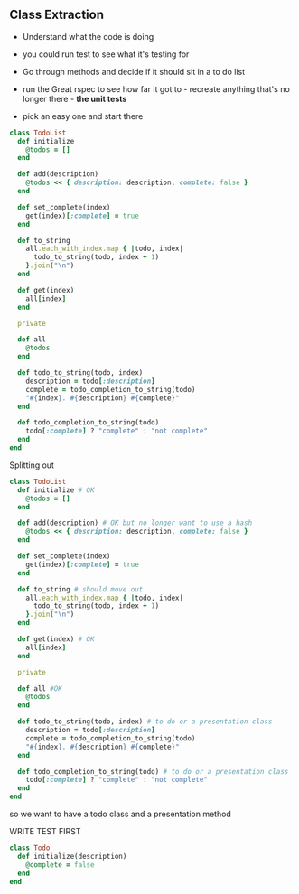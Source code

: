 ## Class Extraction

- Understand what the code is doing
- you could run test to see what it's testing for
- Go through methods and decide if it should sit in a to do list

- run the Great rspec to see how far it got to - recreate anything that's no longer there - **the unit tests**
- pick an easy one and start there

``` ruby
class TodoList
  def initialize
    @todos = []
  end

  def add(description)
    @todos << { description: description, complete: false }
  end

  def set_complete(index)
    get(index)[:complete] = true
  end

  def to_string
    all.each_with_index.map { |todo, index|
      todo_to_string(todo, index + 1)
    }.join("\n")
  end

  def get(index)
    all[index]
  end

  private

  def all
    @todos
  end

  def todo_to_string(todo, index)
    description = todo[:description]
    complete = todo_completion_to_string(todo)
    "#{index}. #{description} #{complete}"
  end

  def todo_completion_to_string(todo)
    todo[:complete] ? "complete" : "not complete"
  end
end

```

Splitting out

``` ruby
class TodoList
  def initialize # OK
    @todos = []
  end

  def add(description) # OK but no longer want to use a hash
    @todos << { description: description, complete: false }
  end

  def set_complete(index)
    get(index)[:complete] = true
  end

  def to_string # should move out
    all.each_with_index.map { |todo, index|
      todo_to_string(todo, index + 1)
    }.join("\n")
  end

  def get(index) # OK
    all[index]
  end

  private

  def all #OK
    @todos
  end

  def todo_to_string(todo, index) # to do or a presentation class
    description = todo[:description]
    complete = todo_completion_to_string(todo)
    "#{index}. #{description} #{complete}"
  end

  def todo_completion_to_string(todo) # to do or a presentation class
    todo[:complete] ? "complete" : "not complete"
  end
end

```

so we want to have a todo class and a presentation method

WRITE TEST FIRST

``` ruby
class Todo
  def initialize(description)
    @complete = false
  end
end

```
